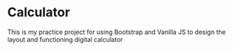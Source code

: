 # Calculator
This is my practice project for using Bootstrap and Vanilla JS to design the layout and functioning digital calculator
